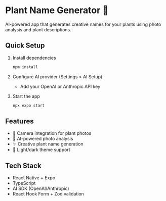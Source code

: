 # Plant Name Generator 🌱

AI-powered app that generates creative names for your plants using photo analysis and plant descriptions.

## Quick Setup

1. Install dependencies

   ```bash
   npm install
   ```

2. Configure AI provider (Settings > AI Setup)

   - Add your OpenAI or Anthropic API key

3. Start the app
   ```bash
   npx expo start
   ```

## Features

- 📸 Camera integration for plant photos
- 🤖 AI-powered photo analysis
- ✨ Creative plant name generation
- 🎨 Light/dark theme support

## Tech Stack

- React Native + Expo
- TypeScript
- AI SDK (OpenAI/Anthropic)
- React Hook Form + Zod validation
